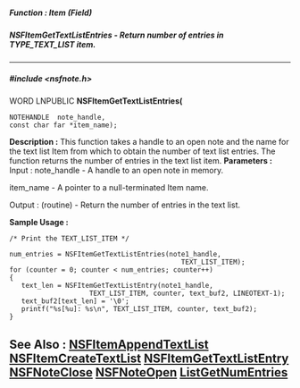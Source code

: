 ##### Function : Item (Field)
##### NSFItemGetTextListEntries - Return number of entries in TYPE_TEXT_LIST item.
---
##### #include <nsfnote.h>
WORD LNPUBLIC **NSFItemGetTextListEntries(**

	NOTEHANDLE  note_handle,
	const char far *item_name);
**Description :**
This function takes a handle to an open note and the name for the text list 
Item from which to  obtain the number of text list entries. The function 
returns the number of entries in the text list item.
**Parameters :**
Input :
note_handle  -  A handle to an open note in memory.

item_name  -  A pointer to a null-terminated Item name.

Output :
(routine)  -  Return the number of entries in the text list.


**Sample Usage :**
```
/* Print the TEXT_LIST_ITEM */

num_entries = NSFItemGetTextListEntries(note1_handle,
                                           TEXT_LIST_ITEM);
for (counter = 0; counter < num_entries; counter++)
{
   text_len = NSFItemGetTextListEntry(note1_handle,
                    TEXT_LIST_ITEM, counter, text_buf2, LINEOTEXT-1);
   text_buf2[text_len] = '\0';
   printf("%s[%u]: %s\n", TEXT_LIST_ITEM, counter, text_buf2);
}
```
**See Also :**
[NSFItemAppendTextList](D:/md_files/NSFItemAppendTextList.md)
[NSFItemCreateTextList](D:/md_files/NSFItemCreateTextList.md)
[NSFItemGetTextListEntry](D:/md_files/NSFItemGetTextListEntry.md)
[NSFNoteClose](D:/md_files/NSFNoteClose.md)
[NSFNoteOpen](D:/md_files/NSFNoteOpen.md)
[ListGetNumEntries](D:/md_files/ListGetNumEntries.md)
---
